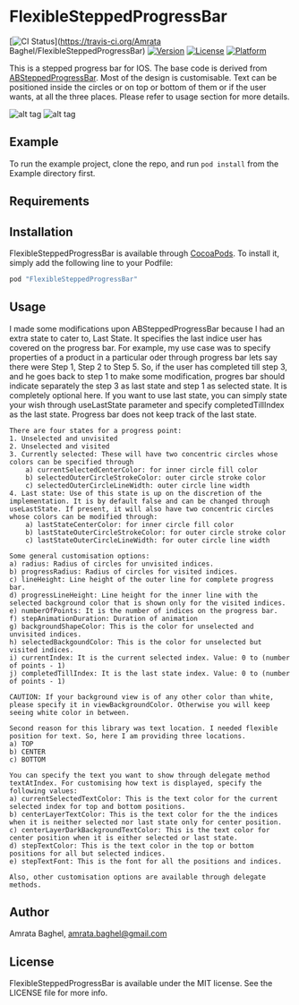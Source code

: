 # FlexibleSteppedProgressBar

[![CI Status](https://travis-ci.org/amratab/FlexibleSteppedProgressBar.svg?branch=master)](https://travis-ci.org/Amrata Baghel/FlexibleSteppedProgressBar)
[![Version](https://img.shields.io/cocoapods/v/FlexibleSteppedProgressBar.svg?style=flat)](http://cocoapods.org/pods/FlexibleSteppedProgressBar)
[![License](https://img.shields.io/cocoapods/l/FlexibleSteppedProgressBar.svg?style=flat)](http://cocoapods.org/pods/FlexibleSteppedProgressBar)
[![Platform](https://img.shields.io/cocoapods/p/FlexibleSteppedProgressBar.svg?style=flat)](http://cocoapods.org/pods/FlexibleSteppedProgressBar)

This is a stepped progress bar for IOS. The base code is derived from [ABSteppedProgressBar](https://github.com/antoninbiret/ABSteppedProgressBar). Most of the design is customisable. Text can be positioned inside the circles or on top or bottom of them or if the user wants, at all the three places. Please refer to usage section for more details.

![alt tag](https://github.com/amratab/FlexibleSteppedProgressBar/blob/master/FlexibleGreenThemeDemo.gif)
![alt tag](https://github.com/amratab/FlexibleSteppedProgressBar/blob/master/FlexibleYelloThemeBarDemo.gif)


## Example

To run the example project, clone the repo, and run `pod install` from the Example directory first.

## Requirements

## Installation

FlexibleSteppedProgressBar is available through [CocoaPods](http://cocoapods.org). To install
it, simply add the following line to your Podfile:

```ruby
pod "FlexibleSteppedProgressBar"
```
## Usage
I made some modifications upon ABSteppedProgressBar because I had an extra state to cater to, Last State. It specifies the last indice user has covered on the progress bar. For example, my use case was to specify properties of a product in a particular oder through progress bar lets say there were Step 1, Step 2 to Step 5. So, if the user has completed till step 3, and he goes back to step 1 to make some modification, progres bar should indicate separately the step 3 as last state and step 1 as selected state. It is completely optional here. If you want to use last state, you can simply state your wish through useLastState parameter and specify completedTillIndex as the last state. Progress bar does not keep track of the last state. 

    There are four states for a progress point:
    1. Unselected and unvisited
    2. Unselected and visited
    3. Currently selected: These will have two concentric circles whose colors can be specified through 
        a) currentSelectedCenterColor: for inner circle fill color
        b) selectedOuterCircleStrokeColor: outer circle stroke color
        c) selectedOuterCircleLineWidth: outer circle line width
    4. Last state: Use of this state is up on the discretion of the implementation. It is by default false and can be changed through useLastState. If present, it will also have two concentric circles whose colors can be modified through:
        a) lastStateCenterColor: for inner circle fill color
        b) lastStateOuterCircleStrokeColor: for outer circle stroke color
        c) lastStateOuterCircleLineWidth: for outer circle line width

    Some general customisation options: 
    a) radius: Radius of circles for unvisited indices.
    b) progressRadius: Radius of circles for visited indices.
    c) lineHeight: Line height of the outer line for complete progress bar.
    d) progressLineHeight: Line height for the inner line with the selected background color that is shown only for the visited indices.
    e) numberOfPoints: It is the number of indices on the progress bar.
    f) stepAnimationDuration: Duration of animation
    g) backgroundShapeColor: This is the color for unselected and unvisited indices.
    h) selectedBackgoundColor: This is the color for unselected but visited indices.
    i) currentIndex: It is the current selected index. Value: 0 to (number of points - 1)
    j) completedTillIndex: It is the last state index. Value: 0 to (number of points - 1)

    CAUTION: If your background view is of any other color than white, please specify it in viewBackgroundColor. Otherwise you will keep seeing white color in between.

    Second reason for this library was text location. I needed flexible position for text. So, here I am providing three locations. 
    a) TOP
    b) CENTER
    c) BOTTOM

    You can specify the text you want to show through delegate method textAtIndex. For customising how text is displayed, specify the following values:
    a) currentSelectedTextColor: This is the text color for the current selected index for top and bottom positions.
    b) centerLayerTextColor: This is the text color for the the indices when it is neither selected nor last state only for center position.
    c) centerLayerDarkBackgroundTextColor: This is the text color for center position when it is either selected or last state.
    d) stepTextColor: This is the text color in the top or bottom positions for all but selected indices.
    e) stepTextFont: This is the font for all the positions and indices.
    
    Also, other customisation options are available through delegate methods.
    
## Author

Amrata Baghel, amrata.baghel@gmail.com

## License

FlexibleSteppedProgressBar is available under the MIT license. See the LICENSE file for more info.
